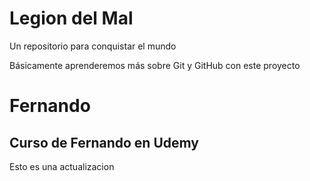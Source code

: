 # Legion del Mal
Un repositorio para conquistar el mundo

Básicamente aprenderemos más sobre Git y GitHub con este proyecto


# Fernando


## Curso de Fernando en Udemy

Esto es una actualizacion
